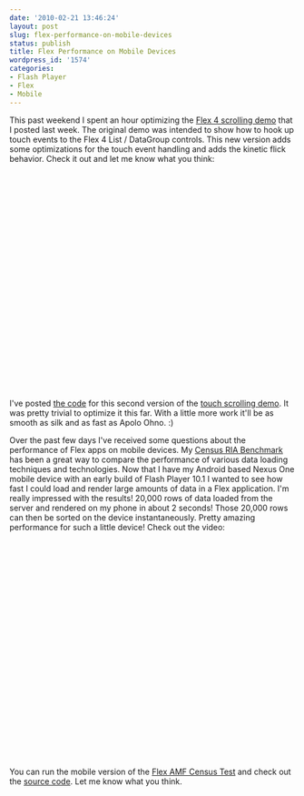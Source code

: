 ```yaml
---
date: '2010-02-21 13:46:24'
layout: post
slug: flex-performance-on-mobile-devices
status: publish
title: Flex Performance on Mobile Devices
wordpress_id: '1574'
categories:
- Flash Player
- Flex
- Mobile
---
```


This past weekend I spent an hour optimizing the [Flex 4 scrolling demo](http://www.jamesward.com/2010/02/19/flex-4-list-scrolling-on-android-with-flash-player-10-1/) that I posted last week.  The original demo was intended to show how to hook up touch events to the Flex 4 List / DataGroup controls.  This new version adds some optimizations for the touch event handling and adds the kinetic flick behavior.  Check it out and let me know what you think:

<object width="640" height="385"><param name="movie" value="http://www.youtube.com/v/2ko7NAtF1r0&hl=en_US&fs=1&rel=0"></param><param name="allowFullScreen" value="true"></param><param name="allowscriptaccess" value="always"></param><embed src="http://www.youtube.com/v/2ko7NAtF1r0&hl=en_US&fs=1&rel=0" type="application/x-shockwave-flash" allowscriptaccess="always" allowfullscreen="true" width="640" height="385"></embed></object>

I've posted [the code](http://www.jamesward.com/demos/MobileListSwipe2/srcview/) for this second version of the [touch scrolling demo](http://www.jamesward.com/demos/MobileListSwipe2/MobileListSwipe2.html).  It was pretty trivial to optimize it this far.  With a little more work it'll be as smooth as silk and as fast as Apolo Ohno.  :)

Over the past few days I've received some questions about the performance of Flex apps on mobile devices.  My [Census RIA Benchmark](http://www.jamesward.com/census) has been a great way to compare the performance of various data loading techniques and technologies.  Now that I have my Android based Nexus One mobile device with an early build of Flash Player 10.1 I wanted to see how fast I could load and render large amounts of data in a Flex application.  I'm really impressed with the results!  20,000 rows of data loaded from the server and rendered on my phone in about 2 seconds!  Those 20,000 rows can then be sorted on the device instantaneously.  Pretty amazing performance for such a little device!  Check out the video:

<object width="640" height="385"><param name="movie" value="http://www.youtube.com/v/KQkSsmA_lFo&hl=en_US&fs=1&rel=0"></param><param name="allowFullScreen" value="true"></param><param name="allowscriptaccess" value="always"></param><embed src="http://www.youtube.com/v/KQkSsmA_lFo&hl=en_US&fs=1&rel=0" type="application/x-shockwave-flash" allowscriptaccess="always" allowfullscreen="true" width="640" height="385"></embed></object>

You can run the mobile version of the [Flex AMF Census Test](http://www.jamesward.com/demos/MobileCensus/MobileCensus.html) and check out the [source code](http://www.jamesward.com/demos/MobileCensus/srcview/index.html).  Let me know what you think.
